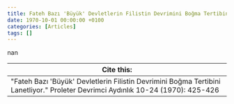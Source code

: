 ```yaml
---
title: Fateh Bazı 'Büyük' Devletlerin Filistin Devrimini Boğma Tertibini Lanetliyor
date: 1970-10-01 00:00:00 +0100
categories: [Articles]
tags: []
---
```


nan

| Cite this:   |
|--------|
| "Fateh Bazı 'Büyük' Devletlerin Filistin Devrimini Boğma Tertibini Lanetliyor." Proleter Devrimci Aydınlık 10-24 (1970): 425-426 

